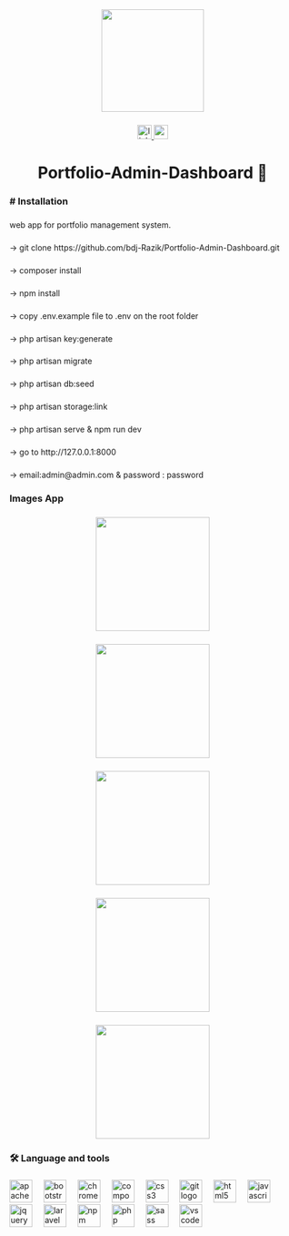 <div align="center">
  <img height="180" src="https://i.ibb.co/s1mC7w9/undraw-Programming-re-kg9v-removebg.gif"  />
</div>

###

<div align="center">
  <a href="https://www.linkedin.com/in/bdj-razik" target="_blank">
    <img src="https://img.shields.io/static/v1?message=LinkedIn&logo=linkedin&label=&color=0077B5&logoColor=white&labelColor=&style=for-the-badge" height="25" alt="linkedin logo"  />
  </a>
  <a href="mailto:bdj.razik@gmail.com" target="_blank">
    <img src="https://img.shields.io/static/v1?message=Gmail&logo=gmail&label=&color=D14836&logoColor=white&labelColor=&style=for-the-badge" height="25" alt="gmail logo"  />
  </a>
</div>

###

<h1 align="center">Portfolio-Admin-Dashboard 👋</h1>

###

<h3 align="left"># Installation</h3>

###

<p align="left">web app for portfolio management system.</p>

###

<p align="left">-> git clone https://github.com/bdj-Razik/Portfolio-Admin-Dashboard.git</p>

###

<p align="left">-> composer install</p>

###

<p align="left">-> npm install</p>

###

<p align="left">-> copy .env.example file to .env on the root folder</p>

###

<p align="left">-> php artisan key:generate</p>

###

<p align="left">-> php artisan migrate</p>

###

<p align="left">-> php artisan db:seed</p>

###

<p align="left">-> php artisan storage:link</p>

###

<p align="left">-> php artisan serve & npm run dev</p>

###

<p align="left">-> go to http://127.0.0.1:8000</p>

###

###

<p align="left">-> email:admin@admin.com & password : password </p>

###

<h3 align="left">Images App</h3>

###

<div align="center">
  <img height="200" src="https://i.ibb.co/xY8MWsj/Portfolio-Admin-Dashboard.gif"  />
</div>

###

<div align="center">
  <img height="200" src="https://i.ibb.co/Tbx31k4/Dahboard.gif"  />
</div>

###

<div align="center">
  <img height="200" src="https://i.ibb.co/6YBm3sQ/Profile.gif"  />
</div>

###

<div align="center">
  <img height="200" src="https://i.ibb.co/KwRZ968/Skill.gif"  />
</div>

###

<div align="center">
  <img height="200" src="https://i.ibb.co/BNGNSqN/Skill-1.gif"  />
</div>

###

<h3 align="left">🛠 Language and tools</h3>

###

<div align="left">
  <img src="https://cdn.jsdelivr.net/gh/devicons/devicon/icons/apache/apache-original.svg" height="40" alt="apache logo"  />
  <img width="12" />
  <img src="https://cdn.jsdelivr.net/gh/devicons/devicon/icons/bootstrap/bootstrap-original.svg" height="40" alt="bootstrap logo"  />
  <img width="12" />
  <img src="https://cdn.jsdelivr.net/gh/devicons/devicon/icons/chrome/chrome-original.svg" height="40" alt="chrome logo"  />
  <img width="12" />
  <img src="https://cdn.jsdelivr.net/gh/devicons/devicon/icons/composer/composer-original.svg" height="40" alt="composer logo"  />
  <img width="12" />
  <img src="https://cdn.jsdelivr.net/gh/devicons/devicon/icons/css3/css3-original.svg" height="40" alt="css3 logo"  />
  <img width="12" />
  <img src="https://cdn.jsdelivr.net/gh/devicons/devicon/icons/git/git-original.svg" height="40" alt="git logo"  />
  <img width="12" />
  <img src="https://cdn.jsdelivr.net/gh/devicons/devicon/icons/html5/html5-original.svg" height="40" alt="html5 logo"  />
  <img width="12" />
  <img src="https://cdn.jsdelivr.net/gh/devicons/devicon/icons/javascript/javascript-original.svg" height="40" alt="javascript logo"  />
  <img width="12" />
  <img src="https://cdn.jsdelivr.net/gh/devicons/devicon/icons/jquery/jquery-original.svg" height="40" alt="jquery logo"  />
  <img width="12" />
  <img src="https://cdn.jsdelivr.net/gh/devicons/devicon/icons/laravel/laravel-plain.svg" height="40" alt="laravel logo"  />
  <img width="12" />
  <img src="https://cdn.jsdelivr.net/gh/devicons/devicon/icons/npm/npm-original-wordmark.svg" height="40" alt="npm logo"  />
  <img width="12" />
  <img src="https://cdn.jsdelivr.net/gh/devicons/devicon/icons/php/php-original.svg" height="40" alt="php logo"  />
  <img width="12" />
  <img src="https://cdn.jsdelivr.net/gh/devicons/devicon/icons/sass/sass-original.svg" height="40" alt="sass logo"  />
  <img width="12" />
  <img src="https://cdn.jsdelivr.net/gh/devicons/devicon/icons/vscode/vscode-original.svg" height="40" alt="vscode logo"  />
</div>

###
